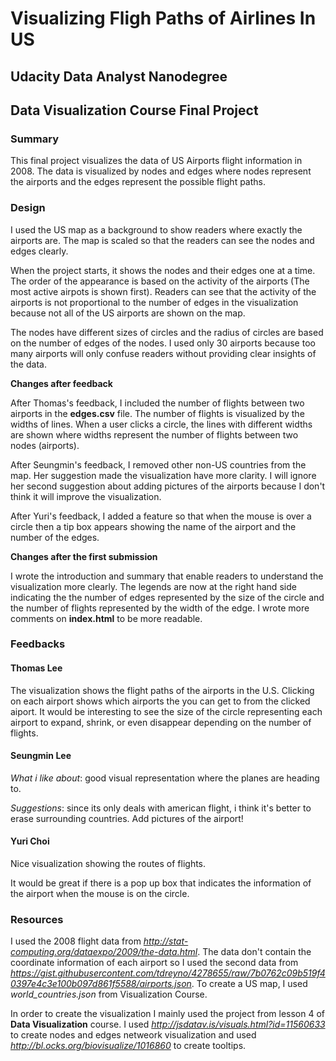 # Visualizing Fligh Paths of Airlines In US
## Udacity Data Analyst Nanodegree
## Data Visualization Course Final Project

### Summary

This final project visualizes the data of US Airports flight information in 2008. The data is visualized by nodes and edges where nodes represent the airports and the edges represent the possible flight paths. 

### Design

I used the US map as a background to show readers where exactly the airports are. The map is scaled so that the readers can see the nodes and edges clearly.

When the project starts, it shows the nodes and their edges one at a time. The order of the appearance is based on the activity of the airports (The most active airpots is shown first). Readers can see that the activity of the airports is not proportional to the number of edges in the visualization because not all of the US airports are shown on the map.

The nodes have different sizes of circles and the radius of circles are based on the number of edges of the nodes. I used only 30 airports because too many airports will only confuse readers without providing clear insights of the data.

**Changes after feedback**

After Thomas's feedback, I included the number of flights between two airports in the **edges.csv** file. The number of flights is visualized by the widths of lines. When a user clicks a circle, the lines with different widths are shown where widths represent the number of flights between two nodes (airports).

After Seungmin's feedback, I removed other non-US countries from the map. Her suggestion made the visualization have more clarity. I will ignore her second suggestion about adding pictures of the airports because I don't think it will improve the visualization. 

After Yuri's feedback, I added a feature so that when the mouse is over a circle then a tip box appears showing the name of the airport and the number of the edges.

**Changes after the first submission**

I wrote the introduction and summary that enable readers to understand the visualization more clearly. The legends are now at the right hand side indicating the the number of edges represented by the size of the circle and the number of flights represented by the width of the edge. I wrote more comments on **index.html** to be more readable.

### Feedbacks

#### Thomas Lee ####
The visualization shows the flight paths of the airports in the U.S. Clicking on each airport shows which airports the you can get to from the clicked aiport. It would be interesting to see the size of the circle representing each airport to expand, shrink, or even disappear depending on the number of flights.

#### Seungmin Lee ####
*What i like about*: good visual representation where the planes are heading to.

*Suggestions*: since its only deals with american flight, i think it's better to erase surrounding countries. Add pictures of the airport!

#### Yuri Choi ####
Nice visualization showing the routes of flights.

It would be great if there is a pop up box that indicates the information of the airport when the mouse is on the circle.

### Resources

I used the 2008 flight data from *http://stat-computing.org/dataexpo/2009/the-data.html*. The data don't contain the coordinate information of each airport so I used the second data from *https://gist.githubusercontent.com/tdreyno/4278655/raw/7b0762c09b519f40397e4c3e100b097d861f5588/airports.json*. To create a US map, I used *world_countries.json* from Visualization Course.

In order to create the visualization I mainly used the project from lesson 4 of **Data Visualization** course. I used *http://jsdatav.is/visuals.html?id=11560633* to create nodes and edges netweork visualization and used *http://bl.ocks.org/biovisualize/1016860* to create tooltips.